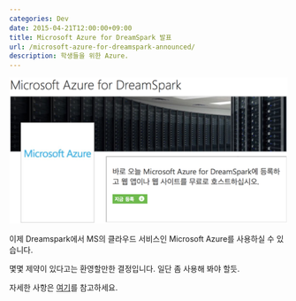 ```yaml
---
categories: Dev
date: 2015-04-21T12:00:00+09:00
title: Microsoft Azure for DreamSpark 발표
url: /microsoft-azure-for-dreamspark-announced/
description: 학생들을 위한 Azure.
---
```


![Azure for Dreamspark](01.png)

이제 Dreamspark에서 MS의 클라우드 서비스인 Microsoft Azure를 사용하실 수 있습니다.

몇몇 제약이 있다고는 환영할만한 결정입니다. 일단 좀 사용해 봐야 할듯.

자세한 사항은 [여기](http://www.dreamspark.com/Product/Product.aspx?productid=99)를 참고하세요.
